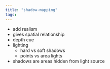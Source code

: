 ```yaml
---
title: "shadow-mapping"
tags: 
---
```


- add realism
- gives spatial relationship
- depth cue
- lighting
	- hard vs soft shadows
	- points vs area lights
- shadows are areas hidden from light source